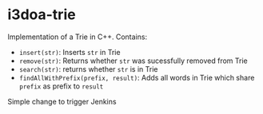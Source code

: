 # i3doa-trie
Implementation of a Trie in C++. Contains:
- <code>insert(str)</code>: Inserts <code>str</code> in Trie
- <code>remove(str)</code>: Returns whether <code>str</code> was sucessfully removed from Trie
- <code>search(str)</code>: returns whether <code>str</code> is in Trie
- <code>findAllWithPrefix(prefix, result)</code>: Adds all words in Trie which share <code>prefix</code> as prefix to <code>result</code>

Simple change to trigger Jenkins
